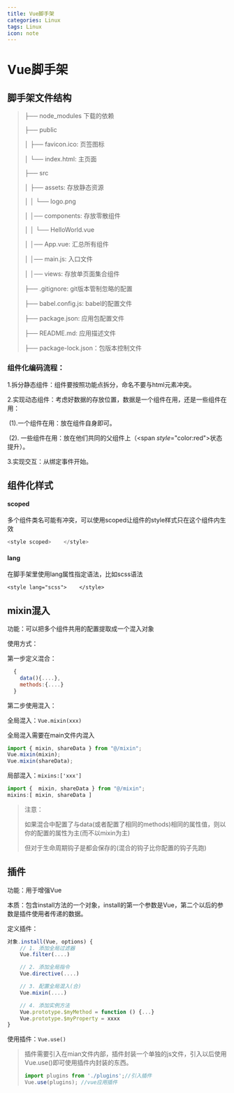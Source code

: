 ```yaml
---
title: Vue脚手架
categories: Linux
tags: Linux
icon: note
---
```

# Vue脚手架

## 脚手架文件结构

>  ├── node_modules 下载的依赖
>
>  ├── public
>
>  │  ├── favicon.ico: 页签图标
>
>  │  └── index.html: 主页面
>
>  ├── src
>
>  │  ├── assets: 存放静态资源
>
>  │  │  └── logo.png
>
>  │  │── components: 存放零散组件
>
>  │  │  └── HelloWorld.vue
>
>  │  │── App.vue: 汇总所有组件
>
>  │  │── main.js: 入口文件
>
>  │  │── views: 存放单页面集合组件
>
>  ├── .gitignore: git版本管制忽略的配置
>
>  ├── babel.config.js: babel的配置文件
>
>  ├── package.json: 应用包配置文件 
>
>  ├── README.md: 应用描述文件
>
>  ├── package-lock.json：包版本控制文件

###  组件化编码流程：

1.拆分静态组件：组件要按照功能点拆分，命名不要与html元素冲突。

2.实现动态组件：考虑好数据的存放位置，数据是一个组件在用，还是一些组件在用：

​    (1).一个组件在用：放在组件自身即可。

​    (2). 一些组件在用：放在他们共同的父组件上（<span *style*="color:red">状态提升</span>）。

3.实现交互：从绑定事件开始。

## 组件化样式

#### scoped

多个组件类名可能有冲突，可以使用scoped让组件的style样式只在这个组件内生效

```js
<style scoped>    </style>
```

#### lang

在脚手架里使用lang属性指定语法，比如scss语法

```
<style lang="scss">    </style>
```

## mixin混入

功能：可以把多个组件共用的配置提取成一个混入对象

使用方式：

第一步定义混合：

```js
  {
    data(){....},
    methods:{....}
  }
```

第二步使用混入：

全局混入：```Vue.mixin(xxx)```     

全局混入需要在main文件内混入

```js
import { mixin, shareData } from "@/mixin";
Vue.mixin(mixin);
Vue.mixin(shareData);
```

局部混入：```mixins:['xxx']  ```

```js
import {  mixin, shareData } from "@/mixin";
mixins:[ mixin, shareData ]
```

>注意：
>
>如果混合中配置了与data(或者配置了相同的methods)相同的属性值，则以你的配置的属性为主(而不以mixin为主)
>
>但对于生命周期钩子是都会保存的(混合的钩子比你配置的钩子先跑)

## 插件

功能：用于增强Vue

本质：包含install方法的一个对象，install的第一个参数是Vue，第二个以后的参数是插件使用者传递的数据。

定义插件：

```js
对象.install(Vue, options) {
    // 1. 添加全局过滤器
    Vue.filter(....)

    // 2. 添加全局指令
    Vue.directive(....)

    // 3. 配置全局混入(合)
    Vue.mixin(....)

    // 4. 添加实例方法
    Vue.prototype.$myMethod = function () {...}
    Vue.prototype.$myProperty = xxxx
}
```

使用插件：```Vue.use()```

>插件需要引入在mian文件内部，插件封装一个单独的js文件，引入以后使用Vue.use()即可使用插件内封装的东西。
>
>```js
>import plugins from './plugins';//引入插件
>Vue.use(plugins); //vue应用插件
>```



